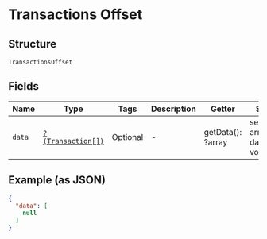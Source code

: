 
# Transactions Offset

## Structure

`TransactionsOffset`

## Fields

| Name | Type | Tags | Description | Getter | Setter |
|  --- | --- | --- | --- | --- | --- |
| `data` | [`?(Transaction[])`](../../doc/models/transaction.md) | Optional | - | getData(): ?array | setData(?array data): void |

## Example (as JSON)

```json
{
  "data": [
    null
  ]
}
```

